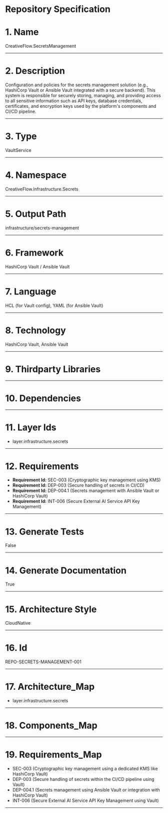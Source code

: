 # Repository Specification

# 1. Name
CreativeFlow.SecretsManagement


---

# 2. Description
Configuration and policies for the secrets management solution (e.g., HashiCorp Vault or Ansible Vault integrated with a secure backend). This system is responsible for securely storing, managing, and providing access to all sensitive information such as API keys, database credentials, certificates, and encryption keys used by the platform's components and CI/CD pipeline.


---

# 3. Type
VaultService


---

# 4. Namespace
CreativeFlow.Infrastructure.Secrets


---

# 5. Output Path
infrastructure/secrets-management


---

# 6. Framework
HashiCorp Vault / Ansible Vault


---

# 7. Language
HCL (for Vault config), YAML (for Ansible Vault)


---

# 8. Technology
HashiCorp Vault, Ansible Vault


---

# 9. Thirdparty Libraries



---

# 10. Dependencies



---

# 11. Layer Ids

- layer.infrastructure.secrets


---

# 12. Requirements

- **Requirement Id:** SEC-003 (Cryptographic key management using KMS)  
- **Requirement Id:** DEP-003 (Secure handling of secrets in CI/CD)  
- **Requirement Id:** DEP-004.1 (Secrets management with Ansible Vault or HashiCorp Vault)  
- **Requirement Id:** INT-006 (Secure External AI Service API Key Management)  


---

# 13. Generate Tests
False


---

# 14. Generate Documentation
True


---

# 15. Architecture Style
CloudNative


---

# 16. Id
REPO-SECRETS-MANAGEMENT-001


---

# 17. Architecture_Map

- layer.infrastructure.secrets


---

# 18. Components_Map



---

# 19. Requirements_Map

- SEC-003 (Cryptographic key management using a dedicated KMS like HashiCorp Vault)
- DEP-003 (Secure handling of secrets within the CI/CD pipeline using Vault)
- DEP-004.1 (Secrets management using Ansible Vault or integration with HashiCorp Vault)
- INT-006 (Secure External AI Service API Key Management using Vault)


---

